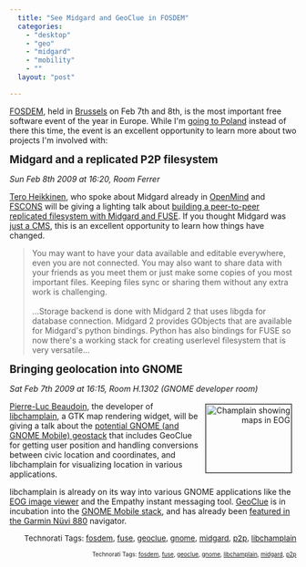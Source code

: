 ```yaml
---
  title: "See Midgard and GeoClue in FOSDEM"
  categories: 
    - "desktop"
    - "geo"
    - "midgard"
    - "mobility"
    - ""
  layout: "post"

---
```

<p>
<a href="http://fosdem.org/2009/">FOSDEM</a>, held in <a href="http://en.wikipedia.org/wiki/Brussels">Brussels</a> on Feb 7th and 8th, is the most important free software event of the year in Europe. While I'm <a href="http://www.dopplr.com/traveller/bergie">going to Poland</a> instead of there this time, the event is an excellent opportunity to learn more about two projects I'm involved with:
</p><p>
<span style="font-size:14pt;"><strong>Midgard and a replicated P2P filesystem</strong></span>
</p><p>
<em>Sun Feb 8th 2009 at 16:20, Room Ferrer</em>
</p><p>
<a href="http://teroheikkinen.iki.fi/">Tero Heikkinen</a>, who spoke about Midgard already in <a href="http://www.youtube.com/watch?v=f9icCUuZObA&amp;feature=channel_page">OpenMind</a> and <a href="http://bergie.iki.fi/blog/midgard2_at_fscons-your_data-everywhere/">FSCONS</a> will be giving a lighting talk about <a href="http://fosdem.org/2009/schedule/events/midgard">building a peer-to-peer replicated filesystem with Midgard and FUSE</a>. If you thought Midgard was <a href="http://bergie.iki.fi/blog/midgard_2-more_than_just_php-more_than_just_cms/">just a CMS</a>, this is an excellent opportunity to learn how things have changed.
</p><blockquote>
You may want to have your data available and editable everywhere, even you are not connected. You may also want to share data with your friends as you meet them or just make some copies of you most important files. Keeping files sync or sharing them without any extra work is challenging.
<br /><br />...Storage backend is done with Midgard 2 that uses libgda for database connection. Midgard 2 provides GObjects that are available for Midgard's python bindings. Python has also bindings for FUSE so now there's a working stack for creating userlevel filesystem that is very versatile...
</blockquote><p>
<span style="font-size:14pt;"><strong>Bringing geolocation into GNOME</strong></span>
</p><p>
<em>Sat Feb 7th 2009 at 16:15, Room H.1302 (GNOME developer room)</em>
</p><p style="text-align:right;">
<a href="/files/eog-champlain.png"><img src="http://bergie.iki.fi/midcom-serveattachmentguid-7f652c72e16611dd84438fc4285948744874/eog-champlain-tm.jpg" height="120" width="150" border="1" align="right" hspace="8" vspace="4" alt="Champlain showing maps in EOG" title="Champlain showing maps in EOG" /></a>
</p><p>
<a href="http://blog.pierlux.com/en/">Pierre-Luc Beaudoin</a>, the developer of <a href="http://blog.pierlux.com/projects/libchamplain/en/">libchamplain</a>, a GTK map rendering widget, will be giving a talk about the <a href="http://live.gnome.org/Brussels2009/Devroom#head-9ec3eed281343b45d804b1e4be6203495c673d80">potential GNOME (and GNOME Mobile) geostack</a> that includes GeoClue for getting user position and handling conversions between civic location and coordinates, and libchamplain for visualizing location in various applications.
</p><p>
libchamplain is already on its way into various GNOME applications like the <a href="http://blog.pierlux.com/wp-content/uploads/2008/10/eog-champlain.png">EOG image viewer</a> and the Empathy instant messaging tool. <a href="http://geoclue.freedesktop.org/">GeoClue</a> is in incubation into the <a href="http://www.gnome.org/mobile/">GNOME Mobile stack</a>, and has already been <a href="http://bergie.iki.fi/blog/nuvi_880-first_device_to_carry_geoclue/">featured in the Garmin Nüvi 880</a> navigator.
</p><p style="text-align:right;">
<span style="font-size:10pt;">Technorati Tags: </span><span style="font-size:10pt;"><a href="http://www.technorati.com/tag/fosdem" rel="tag">fosdem</a></span><span style="font-size:10pt;">, </span><span style="font-size:10pt;"><a href="http://www.technorati.com/tag/fuse" rel="tag">fuse</a></span><span style="font-size:10pt;">, </span><span style="font-size:10pt;"><a href="http://www.technorati.com/tag/geoclue" rel="tag">geoclue</a></span><span style="font-size:10pt;">, </span><span style="font-size:10pt;"><a href="http://www.technorati.com/tag/gnome" rel="tag">gnome</a></span><span style="font-size:10pt;">, </span><span style="font-size:10pt;"><a href="http://www.technorati.com/tag/midgard" rel="tag">midgard</a></span><span style="font-size:10pt;">, </span><span style="font-size:10pt;"><a href="http://www.technorati.com/tag/p2p" rel="tag">p2p</a></span><span style="font-size:10pt;">, </span><span style="font-size:10pt;"><a href="http://www.technorati.com/tag/libchamplain" rel="tag">libchamplain</a></span>
</p>
<p style="text-align:right;font-size:10px;">Technorati Tags: <a href="http://www.technorati.com/tag/fosdem" rel="tag">fosdem</a>, <a href="http://www.technorati.com/tag/fuse" rel="tag">fuse</a>, <a href="http://www.technorati.com/tag/geoclue" rel="tag">geoclue</a>, <a href="http://www.technorati.com/tag/gnome" rel="tag">gnome</a>, <a href="http://www.technorati.com/tag/libchamplain" rel="tag">libchamplain</a>, <a href="http://www.technorati.com/tag/midgard" rel="tag">midgard</a>, <a href="http://www.technorati.com/tag/p2p" rel="tag">p2p</a></p>